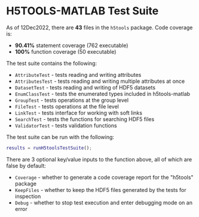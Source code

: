 # H5TOOLS-MATLAB Test Suite

As of 12Dec2022, there are **43** files in the ```h5tools``` package. Code coverage is:
- **90.41%** statement coverage (762 executable)
- **100%** function coverage (50 executable)

The test suite contains the following:
- ```AttributeTest``` - tests reading and writing attributes
- ```AttributesTest``` - tests reading and writing multiple attributes at once
- ```DatasetTest``` - tests reading and writing of HDF5 datasets
- ```EnumClassTest``` - tests the enumerated types included in h5tools-matlab
- ```GroupTest``` - tests operations at the group level
- ```FileTest``` - tests operations at the file level
- ```LinkTest``` - tests interface for working with soft links
- ```SearchTest``` - tests the functions for searching HDF5 files
- ```ValidatorTest``` - tests validation functions


The test suite can be run with the following:
```matlab
results = runH5toolsTestSuite();
```

There are 3 optional key/value inputs to the function above, all of which are false by default:
- ```Coverage``` - whether to generate a code coverage report for the "h5tools" package
- ```KeepFiles``` - whether to keep the HDF5 files generated by the tests for inspection
- ```Debug``` - whether to stop test execution and enter debugging mode on an error